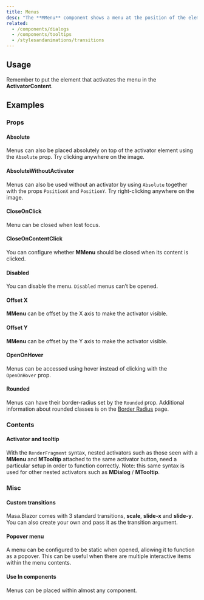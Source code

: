 ```yaml
---
title: Menus
desc: "The **MMenu** component shows a menu at the position of the element used to activate it."
related:
  - /components/dialogs
  - /components/tooltips
  - /stylesandanimations/transitions
---
```


## Usage

Remember to put the element that activates the menu in the **ActivatorContent**.

<menus-usage></menus-usage>

## Examples

### Props

#### Absolute

Menus can also be placed absolutely on top of the activator element using the `Absolute` prop. Try clicking anywhere on the image.

<masa-example file="Examples.components.menus.Absolute"></masa-example>

#### AbsoluteWithoutActivator

Menus can also be used without an activator by using `Absolute` together with the props `PositionX` and `PositionY`. Try
right-clicking anywhere on the image.

<masa-example file="Examples.components.menus.AbsoluteWithoutActivator"></masa-example>

#### CloseOnClick

Menu can be closed when lost focus.

<masa-example file="Examples.components.menus.CloseOnClick"></masa-example>

#### CloseOnContentClick

You can configure whether **MMenu** should be closed when its content is clicked.

<masa-example file="Examples.components.menus.CloseOnContentClick"></masa-example>

#### Disabled

You can disable the menu. `Disabled` menus can’t be opened.

<masa-example file="Examples.components.menus.Disabled"></masa-example>

#### Offset X

**MMenu** can be offset by the X axis to make the activator visible.

<masa-example file="Examples.components.menus.OffsetX"></masa-example>

#### Offset Y

**MMenu** can be offset by the Y axis to make the activator visible.

<masa-example file="Examples.components.menus.OffsetY"></masa-example>

#### OpenOnHover

Menus can be accessed using hover instead of clicking with the `OpenOnHover` prop.

<masa-example file="Examples.components.menus.OpenOnHover"></masa-example>

#### Rounded

Menus can have their border-radius set by the `Rounded` prop. Additional information about rounded classes is on the
[Border Radius](/stylesandanimations/border-radius) page.

<masa-example file="Examples.components.menus.Rounded"></masa-example>

### Contents

#### Activator and tooltip

With the `RenderFragment` syntax, nested activators such as those seen with a **MMenu** and **MTooltip** attached to the
same activator button, need a particular setup in order to function correctly. Note: this same syntax is used for other
nested activators such as **MDialog** / **MTooltip**.

<masa-example file="Examples.components.menus.ActivatorAndTooltip"></masa-example>

### Misc

#### Custom transitions

Masa.Blazor comes with 3 standard transitions, **scale**, **slide-x** and **slide-y**. You can also create your own and
pass it as the transition argument.

<masa-example file="Examples.components.menus.CustomTransitions"></masa-example>

#### Popover menu

A menu can be configured to be static when opened, allowing it to function as a popover. This can be useful when there
are multiple interactive items within the menu contents.

<masa-example file="Examples.components.menus.PopoverMenu"></masa-example>

#### Use In components

Menus can be placed within almost any component.

<masa-example file="Examples.components.menus.UseInComponents"></masa-example>